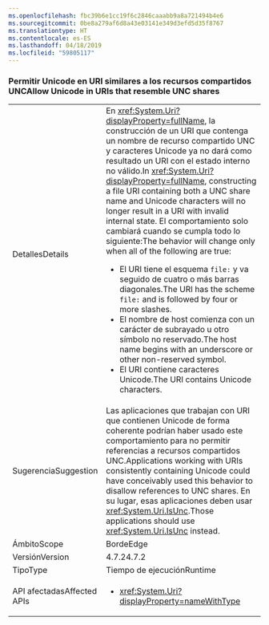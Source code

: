 ```yaml
---
ms.openlocfilehash: fbc39b6e1cc19f6c2846caaabb9a8a721494b4e6
ms.sourcegitcommit: 0be8a279af6d8a43e03141e349d3efd5d35f8767
ms.translationtype: HT
ms.contentlocale: es-ES
ms.lasthandoff: 04/18/2019
ms.locfileid: "59805117"
---
```

### <a name="allow-unicode-in-uris-that-resemble-unc-shares"></a><span data-ttu-id="e2548-101">Permitir Unicode en URI similares a los recursos compartidos UNC</span><span class="sxs-lookup"><span data-stu-id="e2548-101">Allow Unicode in URIs that resemble UNC shares</span></span>

|   |   |
|---|---|
|<span data-ttu-id="e2548-102">Detalles</span><span class="sxs-lookup"><span data-stu-id="e2548-102">Details</span></span>|<span data-ttu-id="e2548-103">En <xref:System.Uri?displayProperty=fullName>, la construcción de un URI que contenga un nombre de recurso compartido UNC y caracteres Unicode ya no dará como resultado un URI con el estado interno no válido.</span><span class="sxs-lookup"><span data-stu-id="e2548-103">In <xref:System.Uri?displayProperty=fullName>, constructing a file URI containing both a UNC share name and Unicode characters will no longer result in a URI with invalid internal state.</span></span> <span data-ttu-id="e2548-104">El comportamiento solo cambiará cuando se cumpla todo lo siguiente:</span><span class="sxs-lookup"><span data-stu-id="e2548-104">The behavior will change only when all of the following are true:</span></span><ul><li><span data-ttu-id="e2548-105">El URI tiene el esquema <code>file:</code> y va seguido de cuatro o más barras diagonales.</span><span class="sxs-lookup"><span data-stu-id="e2548-105">The URI has the scheme <code>file:</code> and is followed by four or more slashes.</span></span></li><li><span data-ttu-id="e2548-106">El nombre de host comienza con un carácter de subrayado u otro símbolo no reservado.</span><span class="sxs-lookup"><span data-stu-id="e2548-106">The host name begins with an underscore or other non-reserved symbol.</span></span></li><li><span data-ttu-id="e2548-107">El URI contiene caracteres Unicode.</span><span class="sxs-lookup"><span data-stu-id="e2548-107">The URI contains Unicode characters.</span></span></li></ul>|
|<span data-ttu-id="e2548-108">Sugerencia</span><span class="sxs-lookup"><span data-stu-id="e2548-108">Suggestion</span></span>|<span data-ttu-id="e2548-109">Las aplicaciones que trabajan con URI que contienen Unicode de forma coherente podrían haber usado este comportamiento para no permitir referencias a recursos compartidos UNC.</span><span class="sxs-lookup"><span data-stu-id="e2548-109">Applications working with URIs consistently containing Unicode could have conceivably used this behavior to disallow references to UNC shares.</span></span> <span data-ttu-id="e2548-110">En su lugar, esas aplicaciones deben usar <xref:System.Uri.IsUnc>.</span><span class="sxs-lookup"><span data-stu-id="e2548-110">Those applications should use <xref:System.Uri.IsUnc> instead.</span></span>|
|<span data-ttu-id="e2548-111">Ámbito</span><span class="sxs-lookup"><span data-stu-id="e2548-111">Scope</span></span>|<span data-ttu-id="e2548-112">Borde</span><span class="sxs-lookup"><span data-stu-id="e2548-112">Edge</span></span>|
|<span data-ttu-id="e2548-113">Versión</span><span class="sxs-lookup"><span data-stu-id="e2548-113">Version</span></span>|<span data-ttu-id="e2548-114">4.7.2</span><span class="sxs-lookup"><span data-stu-id="e2548-114">4.7.2</span></span>|
|<span data-ttu-id="e2548-115">Tipo</span><span class="sxs-lookup"><span data-stu-id="e2548-115">Type</span></span>|<span data-ttu-id="e2548-116">Tiempo de ejecución</span><span class="sxs-lookup"><span data-stu-id="e2548-116">Runtime</span></span>|
|<span data-ttu-id="e2548-117">API afectadas</span><span class="sxs-lookup"><span data-stu-id="e2548-117">Affected APIs</span></span>|<ul><li><xref:System.Uri?displayProperty=nameWithType></li></ul>|
